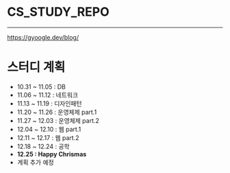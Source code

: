 # CS_STUDY_REPO
---
https://gyoogle.dev/blog/

# 스터디 계획
- 10.31 ~ 11.05 : DB
- 11.06 ~ 11.12 : 네트워크
- 11.13 ~ 11.19 : 디자인패턴
- 11.20 ~ 11.26 : 운영체제 part.1
- 11.27 ~ 12.03 : 운영체제 part.2
- 12.04 ~ 12.10 : 웹 part.1
- 12.11 ~ 12.17 : 웹 part.2
- 12.18 ~ 12.24 : 공학
- **12.25 : Happy Chrismas**
- 계획 추가 예정

